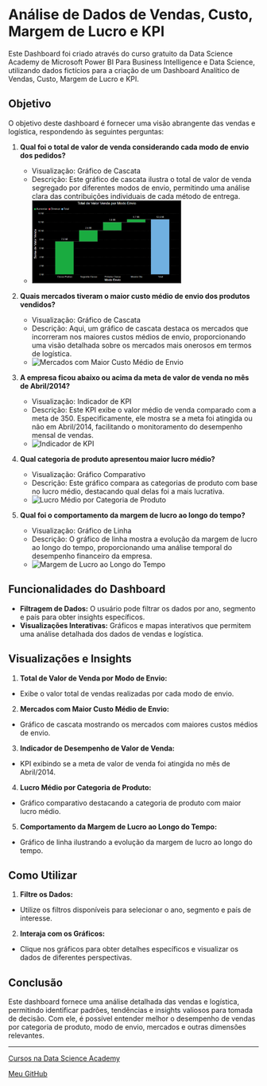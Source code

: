 # Análise de Dados de Vendas, Custo, Margem de Lucro e KPI
Este Dashboard foi criado através do curso gratuito da Data Science Academy de Microsoft Power BI Para Business Intelligence e Data Science, utilizando dados fictícios para a criação de um Dashboard Analítico de Vendas, Custo, Margem de Lucro e KPI.

## Objetivo

O objetivo deste dashboard é fornecer uma visão abrangente das vendas e logística, respondendo às seguintes perguntas:

1. **Qual foi o total de valor de venda considerando cada modo de envio dos pedidos?**

   - Visualização: Gráfico de Cascata
   - Descrição: Este gráfico de cascata ilustra o total de valor de venda segregado por diferentes modos de envio, permitindo uma análise clara das contribuições individuais de cada método de entrega.
   - [<img src="img/grafico_de_cascata.png" alt="Total de Valor de Venda por Modo de Envio" width="300"/>](img/grafico_de_cascata.png)

2. **Quais mercados tiveram o maior custo médio de envio dos produtos vendidos?**

   - Visualização: Gráfico de Cascata
   - Descrição: Aqui, um gráfico de cascata destaca os mercados que incorreram nos maiores custos médios de envio, proporcionando uma visão detalhada sobre os mercados mais onerosos em termos de logística.
   - <img src="img/grafico_de_cascata2.png" alt="Mercados com Maior Custo Médio de Envio" width="300"/>

3. **A empresa ficou abaixo ou acima da meta de valor de venda no mês de Abril/2014?**

   - Visualização: Indicador de KPI
   - Descrição: Este KPI exibe o valor médio de venda comparado com a meta de 350. Especificamente, ele mostra se a meta foi atingida ou não em Abril/2014, facilitando o monitoramento do desempenho mensal de vendas.
   - <img src="img/indicador_de_kpi.png" alt="Indicador de KPI" width="300"/>

4. **Qual categoria de produto apresentou maior lucro médio?**

   - Visualização: Gráfico Comparativo
   - Descrição: Este gráfico compara as categorias de produto com base no lucro médio, destacando qual delas foi a mais lucrativa.
   - <img src="img/grafico_comparativo.png" alt="Lucro Médio por Categoria de Produto" width="300"/>

5. **Qual foi o comportamento da margem de lucro ao longo do tempo?**

   - Visualização: Gráfico de Linha
   - Descrição: O gráfico de linha mostra a evolução da margem de lucro ao longo do tempo, proporcionando uma análise temporal do desempenho financeiro da empresa.
   - <img src="img/grafico_de_linha.png" alt="Margem de Lucro ao Longo do Tempo" width="300"/>

## Funcionalidades do Dashboard

  - **Filtragem de Dados:** O usuário pode filtrar os dados por ano, segmento e país para obter insights específicos.
  - **Visualizações Interativas:** Gráficos e mapas interativos que permitem uma análise detalhada dos dados de vendas e logística.

## Visualizações e Insights
1. **Total de Valor de Venda por Modo de Envio:**
  - Exibe o valor total de vendas realizadas por cada modo de envio.

2. **Mercados com Maior Custo Médio de Envio:**
  - Gráfico de cascata mostrando os mercados com maiores custos médios de envio.

3. **Indicador de Desempenho de Valor de Venda:**
  - KPI exibindo se a meta de valor de venda foi atingida no mês de Abril/2014.

4. **Lucro Médio por Categoria de Produto:**
  - Gráfico comparativo destacando a categoria de produto com maior lucro médio.

5. **Comportamento da Margem de Lucro ao Longo do Tempo:**
  - Gráfico de linha ilustrando a evolução da margem de lucro ao longo do tempo.

## Como Utilizar
1. **Filtre os Dados:**
  - Utilize os filtros disponíveis para selecionar o ano, segmento e país de interesse.

2. **Interaja com os Gráficos:**
  - Clique nos gráficos para obter detalhes específicos e visualizar os dados de diferentes perspectivas.

## Conclusão

Este dashboard fornece uma análise detalhada das vendas e logística, permitindo identificar padrões, tendências e insights valiosos para tomada de decisão. Com ele, é possível entender melhor o desempenho de vendas por categoria de produto, modo de envio, mercados e outras dimensões relevantes.

---

[Cursos na Data Science Academy](https://www.datascienceacademy.com.br)

[Meu GitHub](https://github.com/jeferson-paz)
